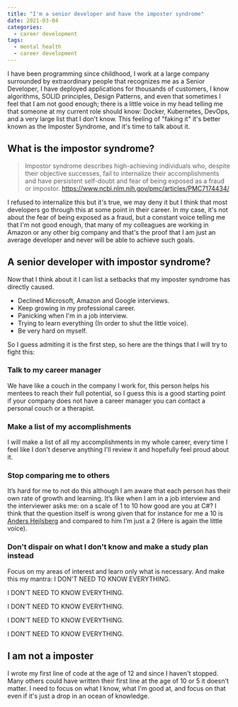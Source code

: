 ```yaml
---
title: "I'm a senior developer and have the imposter syndrome"
date: 2021-03-04
categories:
  - career development
tags:
  - mental health
  - career development
---
```



I have been programming since childhood, I work at a large company surrounded by extraordinary people that recognizes me as a Senior Developer, I have deployed applications for thousands of customers, I know algorithms, SOLID principles, Design Patterns, and even that sometimes I feel that I am not good enough; there is a little voice in my head telling me that someone at my current role should know: Docker, Kubernetes, DevOps, and a very large list that I don't know. This feeling of "faking it" it's better known as the Imposter Syndrome, and it's time to talk about it.

## What is the impostor syndrome?

> Impostor syndrome describes high-achieving individuals who, despite their objective successes, fail to internalize their accomplishments and have persistent self-doubt and fear of being exposed as a fraud or impostor.
> https://www.ncbi.nlm.nih.gov/pmc/articles/PMC7174434/

I refused to internalize this but it's true, we may deny it but I think that most developers go through this at some point in their career.
In my case, it's not about the fear of being exposed as a fraud, but a constant voice telling me that I'm not good enough, that many of my colleagues are working in Amazon or any other big company and that's the proof that I am just an average developer and never will be able to achieve such goals.

## A senior developer with impostor syndrome?
Now that I think about it I can list a setbacks that my imposter syndrome has directly caused.

 - Declined Microsoft, Amazon and Google interviews.
 - Keep growing in my professional career.
 - Panicking when I'm in a job interview.
 - Trying to learn everything (In order to shut the little voice).
 - Be very hard on myself.

So I guess admiting it is the first step, so here are the things that I will try to fight this:

### Talk to my career manager
We have like a couch in the company I work for, this person helps his mentees to reach their full potential, so I guess this is a good starting point if your company does not have a career manager you can contact a personal couch or a therapist.

### Make a list of my accomplishments
I will make a list of all my accomplishments in my whole career, every time I feel like I don't deserve anything I'll review it and hopefully feel proud about it.

### Stop comparing me to others
It’s hard for me to not do this although I am aware that each person has their own rate of growth and learning. It’s like when I am in a job interview and the interviewer asks me: on a scale of 1 to 10 how good are you at C#? I think that the question itself is wrong given that for instance for me a 10 is [Anders Hejlsberg](https://en.wikipedia.org/wiki/Anders_Hejlsberg) and compared to him I’m just a 2 (Here is again the little voice).

### Don't dispair on what I don't know and make a study plan instead
Focus on my areas of interest and learn only what is necessary. And make this my mantra:
I DON'T NEED TO KNOW EVERYTHING.

I DON'T NEED TO KNOW EVERYTHING.

I DON'T NEED TO KNOW EVERYTHING.

I DON'T NEED TO KNOW EVERYTHING.

I DON'T NEED TO KNOW EVERYTHING.

## I am not a imposter
I wrote my first line of code at the age of 12 and since I haven't stopped. Many others could have written their first line at the age of 10 or 5 it doesn't matter. I need to focus on what I know, what I'm good at, and focus on that even if it's just a drop in an ocean of knowledge.
